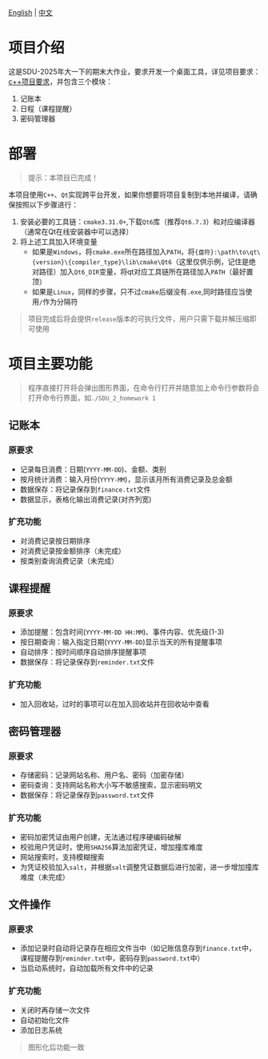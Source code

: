 [English](README_en.MD) | [中文](README.MD)
# 项目介绍
这是SDU-2025年大一下的期末大作业，要求开发一个桌面工具，详见项目要求：[c++项目要求](https://github.com/YanniYang-PolyU/2025-Cplusplus-Project)，并包含三个模块：
1. 记账本
2. 日程（课程提醒）
3. 密码管理器
# 部署
> 提示：本项目已完成！

本项目使用`C++`、`Qt`实现跨平台开发，如果你想要将项目复制到本地并编译，请确保按照以下步骤进行：
1. 安装必要的工具链：`cmake3.31.0+`,下载`Qt6`库（推荐`Qt6.7.3`）和对应编译器（通常在Qt在线安装器中可以选择）
2. 将上述工具加入环境变量
   - 如果是`Windows`，将`cmake.exe`所在路径加入`PATH`，将`{盘符}:\path\to\qt\{version}\{compiler_type}\lib\cmake\Qt6`（这里仅供示例，记住是绝对路径）加入`Qt6_DIR`变量，将qt对应工具链所在路径加入`PATH`（最好置顶）
   - 如果是`Linux`，同样的步骤，只不过`cmake`后缀没有`.exe`,同时路径应当使用`/`作为分隔符
> 项目完成后将会提供`release`版本的可执行文件，用户只需下载并解压缩即可使用

# 项目主要功能
> 程序直接打开将会弹出图形界面，在命令行打开并随意加上命令行参数将会打开命令行界面，如`./SDU_2_homework 1`

## 记账本
### 原要求
- 记录每日消费：日期(`YYYY-MM-DD`)、金额、类别
- 按月统计消费：输入月份(`YYYY-MM`)，显示该月所有消费记录及总金额
- 数据保存：将记录保存到`finance.txt`文件
- 数据显示，表格化输出消费记录(对齐列宽)
### 扩充功能
- 对消费记录按日期排序
- 对消费记录按金额排序（未完成）
- 按类别查询消费记录（未完成）
## 课程提醒
### 原要求
- 添加提醒：包含时间(`YYYY-MM-DD HH:MM`)、事件内容、优先级(1-3)
- 按日期查询：输入指定日期(`YYYY-MM-DD`)显示当天的所有提醒事项
- 自动排序：按时间顺序自动排序提醒事项
- 数据保存：将记录保存到`reminder.txt`文件
### 扩充功能
- 加入回收站，过时的事项可以在加入回收站并在回收站中查看
## 密码管理器
### 原要求
- 存储密码：记录网站名称、用户名、密码（加密存储）
- 密码查询：支持网站名称大小写不敏感搜索，显示密码明文
- 数据保存：将记录保存到`password.txt`文件
### 扩充功能
- 密码加密凭证由用户创建，无法通过程序硬编码破解
- 校验用户凭证时，使用`SHA256`算法加密凭证，增加撞库难度
- 网站搜索时，支持模糊搜索
- 为凭证校验加入`salt`，并根据`salt`调整凭证数据后进行加密，进一步增加撞库难度（未完成）
## 文件操作
### 原要求
- 添加记录时自动将记录存在相应文件当中（如记账信息存到`finance.txt`中，课程提醒存到`reminder.txt`中，密码存到`password.txt`中）
- 当启动系统时，自动加载所有文件中的记录
### 扩充功能
- 关闭时再存储一次文件
- 自动初始化文件
- 添加日志系统
> 图形化后功能一致

